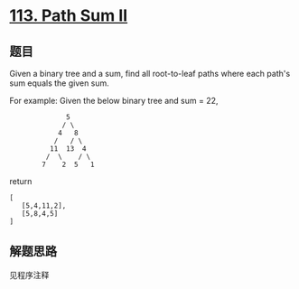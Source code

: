 # [113. Path Sum II](https://leetcode.com/problems/path-sum-ii/)

## 题目
Given a binary tree and a sum, find all root-to-leaf paths where each path's sum equals the given sum.


For example:
Given the below binary tree and sum = 22,
```
              5
             / \
            4   8
           /   / \
          11  13  4
         /  \    / \
        7    2  5   1
```
return
```
[
   [5,4,11,2],
   [5,8,4,5]
]
```
## 解题思路

见程序注释
